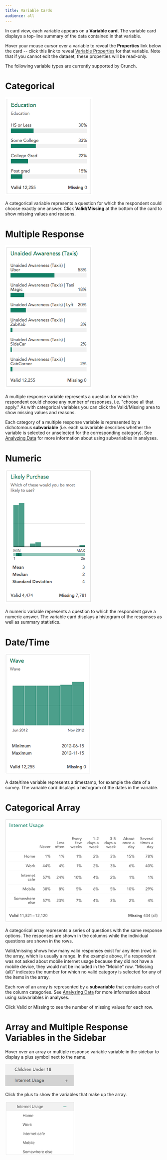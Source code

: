 ```yaml
---
title: Variable Cards
audience: all
---
```


In card view, each variable appears on a **Variable card**. The variable card displays a top-line summary of the data contained in that variable.

Hover your mouse cursor over a variable to reveal the **Properties** link below the card -- click this link to reveal [Variable Properties](crunch_variable-properties.html) for that variable. Note that if you cannot edit the dataset, these properties will be read-only.

The following variable types are currently supported by Crunch.

# Categorical

![](images/VariableCardCategorical.png)

A categorical variable represents a question for which the respondent could choose exactly one answer. Click **Valid/Missing** at the bottom of the card to show missing values and reasons.

# Multiple Response

![](images/VariableCardMR.png)

A multiple response variable represents a question for which the respondent could choose any number of responses, i.e. "choose all that apply." As with categorical variables you can click the Valid/Missing area to show missing values and reasons.

Each category of a multiple response variable is represented by a dichotomous **subvariable** (i.e. each subvariable describes whether the variable is selected or unselected for the corresponding category). See [Analyzing Data](crunch_analyzing-data.html) for more information about using subvariables in analyses.

# Numeric

![](images/VariableCardNumeric.png)

A numeric variable represents a question to which the respondent gave a numeric answer. The variable card displays a histogram of the responses as well as summary statistics.

# Date/Time

![](images/VariableCardDate.png)

A date/time variable represents a timestamp, for example the date of a survey. The variable card displays a histogram of the dates in the variable.

# Categorical Array

![](images/VariableCardArray.png)

A categorical array represents a series of questions with the same response options. The responses are shown in the columns while the individual questions are shown in the rows.

Valid/missing shows how many valid responses exist for any item (row) in the array, which is usually a range. In the example above, if a respondent was not asked about mobile internet usage because they did not have a mobile device, they would not be included in the "Mobile" row. "Missing (all)" indicates the number for which no valid category is selected for any of the items in the array.

Each row of an array is represented by a **subvariable** that contains each of the column categories. See [Analyzing Data](crunch_analyzing-data.html) for more information about using subvariables in analyses.

Click Valid or Missing to see the number of missing values for each row.

# Array and Multiple Response Variables in the Sidebar

Hover over an array or multiple response variable variable in the sidebar to display a plus symbol next to the name.

![](images/SidebarArrayCollapse.png)

Click the plus to show the variables that make up the array.

![](images/SidebarArrayExpand.png)
